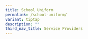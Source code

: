 ```yaml
---
title: School Uniform
permalink: /school-uniform/
variant: tiptap
description: ""
third_nav_title: Service Providers
---
```

